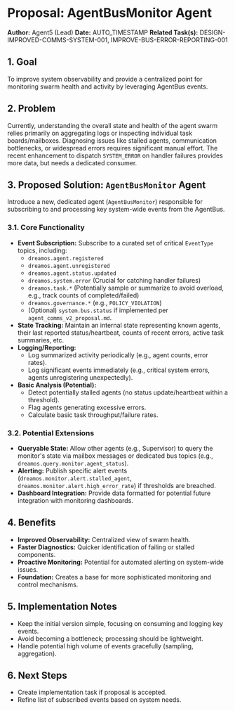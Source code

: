 # Proposal: AgentBusMonitor Agent

**Author:** Agent5 (Lead)
**Date:** AUTO_TIMESTAMP
**Related Task(s):** DESIGN-IMPROVED-COMMS-SYSTEM-001, IMPROVE-BUS-ERROR-REPORTING-001

## 1. Goal

To improve system observability and provide a centralized point for monitoring swarm health and activity by leveraging AgentBus events.

## 2. Problem

Currently, understanding the overall state and health of the agent swarm relies primarily on aggregating logs or inspecting individual task boards/mailboxes. Diagnosing issues like stalled agents, communication bottlenecks, or widespread errors requires significant manual effort.
The recent enhancement to dispatch `SYSTEM_ERROR` on handler failures provides more data, but needs a dedicated consumer.

## 3. Proposed Solution: `AgentBusMonitor` Agent

Introduce a new, dedicated agent (`AgentBusMonitor`) responsible for subscribing to and processing key system-wide events from the AgentBus.

### 3.1. Core Functionality

*   **Event Subscription:** Subscribe to a curated set of critical `EventType` topics, including:
    *   `dreamos.agent.registered`
    *   `dreamos.agent.unregistered`
    *   `dreamos.agent.status.updated`
    *   `dreamos.system.error` (Crucial for catching handler failures)
    *   `dreamos.task.*` (Potentially sample or summarize to avoid overload, e.g., track counts of completed/failed)
    *   `dreamos.governance.*` (e.g., `POLICY_VIOLATION`)
    *   (Optional) `system.bus.status` if implemented per `agent_comms_v2_proposal.md`.
*   **State Tracking:** Maintain an internal state representing known agents, their last reported status/heartbeat, counts of recent errors, active task summaries, etc.
*   **Logging/Reporting:**
    *   Log summarized activity periodically (e.g., agent counts, error rates).
    *   Log significant events immediately (e.g., critical system errors, agents unregistering unexpectedly).
*   **Basic Analysis (Potential):**
    *   Detect potentially stalled agents (no status update/heartbeat within a threshold).
    *   Flag agents generating excessive errors.
    *   Calculate basic task throughput/failure rates.

### 3.2. Potential Extensions

*   **Queryable State:** Allow other agents (e.g., Supervisor) to query the monitor's state via mailbox messages or dedicated bus topics (e.g., `dreamos.query.monitor.agent_status`).
*   **Alerting:** Publish specific alert events (`dreamos.monitor.alert.stalled_agent`, `dreamos.monitor.alert.high_error_rate`) if thresholds are breached.
*   **Dashboard Integration:** Provide data formatted for potential future integration with monitoring dashboards.

## 4. Benefits

*   **Improved Observability:** Centralized view of swarm health.
*   **Faster Diagnostics:** Quicker identification of failing or stalled components.
*   **Proactive Monitoring:** Potential for automated alerting on system-wide issues.
*   **Foundation:** Creates a base for more sophisticated monitoring and control mechanisms.

## 5. Implementation Notes

*   Keep the initial version simple, focusing on consuming and logging key events.
*   Avoid becoming a bottleneck; processing should be lightweight.
*   Handle potential high volume of events gracefully (sampling, aggregation).

## 6. Next Steps

*   Create implementation task if proposal is accepted.
*   Refine list of subscribed events based on system needs.
